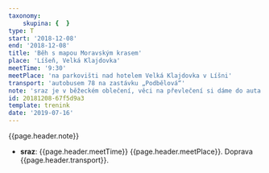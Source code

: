 ```yaml
---
taxonomy:
    skupina: {  }
type: T
start: '2018-12-08'
end: '2018-12-08'
title: 'Běh s mapou Moravským krasem'
place: 'Líšeň, Velká Klajdovka'
meetTime: '9:30'
meetPlace: 'na parkovišti nad hotelem Velká Klajdovka v Líšni'
transport: 'autobusem 78 na zastávku „Podbělová“'
note: 'sraz je v běžeckém oblečení, věci na převlečení si dáme do auta'
id: 20181208-67f5d9a3
template: trenink
date: '2019-07-16'
---
```

{{page.header.note}}
* **sraz**: {{page.header.meetTime}} {{page.header.meetPlace}}. Doprava {{page.header.transport}}.
